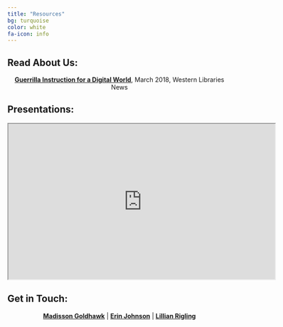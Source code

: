 ```yaml
---
title: "Resources"
bg: turquoise
color: white
fa-icon: info
---
```

## Read About Us:
<p style="text-align: center;">
<a href="https://www.lib.uwo.ca/news/2018/guerrilla_instruction_for_a_digital_world.html"><strong>Guerrilla Instruction for a Digital World</strong></a>, March 2018, Western Libraries News
</p>



## Presentations:
<p style="text align: center;"><iframe src="https://wilu2018.sched.com/event/E1BP/d3-this-was-actually-fun-engaging-users-in-conversations-about-digital-literacy" width="600" height="350"></iframe></p>

<h2> Get in Touch: </h2>

<p style="text-align: center;">
<strong> <a href ="https://twitter.com/MaddieGoldhawk">Madisson Goldhawk</a></strong> | <strong><a href ="https://twitter.com/erniee_jo">Erin Johnson</a></strong> | <strong> <a href="https://twitter.com/lilyrglg">Lillian Rigling</a> </strong></p>
